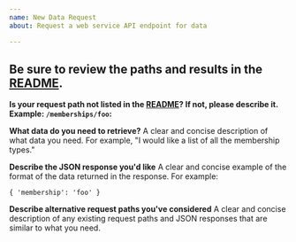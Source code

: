 ```yaml
---
name: New Data Request
about: Request a web service API endpoint for data

---
```


## Be sure to review the paths and results in the [README](https://github.com/ybakos/cs160-zagster-service).

**Is your request path not listed in the [README](https://github.com/ybakos/cs160-zagster-service)? If not, please describe it. Example: `/memberships/foo`:**

**What data do you need to retrieve?**
A clear and concise description of what data you need. For example, "I would like a list of all the membership types."

**Describe the JSON response you'd like**
A clear and concise example of the format of the data returned in the response. For example:
```
{ 'membership': 'foo' } 
```

**Describe alternative request paths you've considered**
A clear and concise description of any existing request paths and JSON responses that are similar to what you need.
